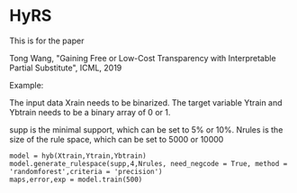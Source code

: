 # HyRS
This is for the paper

Tong Wang, "Gaining Free or Low-Cost Transparency with Interpretable Partial Substitute", ICML, 2019

Example:

The input data Xrain needs to be binarized. The target variable Ytrain and Ybtrain needs to be a binary array of 0 or 1.

supp is the minimal support, which can be set to 5% or 10%. Nrules is the size of the rule space, which can be set to 5000 or 10000

    model = hyb(Xtrain,Ytrain,Ybtrain)
    model.generate_rulespace(supp,4,Nrules, need_negcode = True, method = 'randomforest',criteria = 'precision')
    maps,error,exp = model.train(500)
